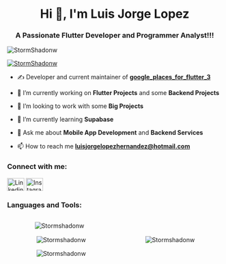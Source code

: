 <h1 align="center">Hi 👋, I'm Luis Jorge Lopez </h1>
<h3 align="center">A Passionate Flutter Developer and Programmer Analyst!!!</h3>

<p align="left"> <img src="https://komarev.com/ghpvc/?username=StormShadonw&label=Profile%20views&color=0e75b6&style=flat&abbreviated=true" alt="StormShadonw" /> </p>

<p align="left"> <a href="https://github.com/ryo-ma/github-profile-trophy"><img src="https://github-profile-trophy.vercel.app/?username=StormShadonw" alt="StormShadonw" /></a> </p>

- :writing_hand: Developer and current maintainer of **[google_places_for_flutter_3](https://pub.dev/packages/google_places_for_flutter_3)**

- 🔭 I’m currently working on **Flutter Projects** and some **Backend Projects**

- 👯 I’m looking to work with some **Big Projects**

- 🌱 I’m currently learning **Supabase**

- 💬 Ask me about **Mobile App Development** and **Backend Services**

- 📫 How to reach me **luisjorgelopezhernandez@hotmail.com**

<h3 align="left">Connect with me:</h3>
<p align="left">
<a href="https://www.linkedin.com/in/luis-jorge-l%C3%B3pez-hern%C3%A1ndez-9a864a12a/" target="blank"><img align="center" src="https://raw.githubusercontent.com/rahuldkjain/github-profile-readme-generator/master/src/images/icons/Social/linked-in-alt.svg" alt="Linkedin user" height="30" width="40" /></a>
<a href="https://www.instagram.com/jorgelopezh31/?hl=es-la" target="blank"><img align="center" src="https://raw.githubusercontent.com/rahuldkjain/github-profile-readme-generator/master/src/images/icons/Social/instagram.svg" alt="Instagram" height="30" width="40" /></a>
</p>

<h3 align="left">Languages and Tools:</h3>
<!-- <p align="left"> <a href="https://developer.android.com" target="_blank" rel="noreferrer"> <img src="https://raw.githubusercontent.com/devicons/devicon/master/icons/android/android-original-wordmark.svg" alt="android" width="40" height="40"/> </a> <a href="https://dart.dev" target="_blank" rel="noreferrer"> <img src="https://www.vectorlogo.zone/logos/dartlang/dartlang-icon.svg" alt="dart" width="40" height="40"/> </a> <a href="https://www.figma.com/" target="_blank" rel="noreferrer"> <img src="https://www.vectorlogo.zone/logos/figma/figma-icon.svg" alt="figma" width="40" height="40"/> </a> <a href="https://firebase.google.com/" target="_blank" rel="noreferrer"> <img src="https://www.vectorlogo.zone/logos/firebase/firebase-icon.svg" alt="firebase" width="40" height="40"/> </a> <a href="https://flutter.dev" target="_blank" rel="noreferrer"> <img src="https://www.vectorlogo.zone/logos/flutterio/flutterio-icon.svg" alt="flutter" width="40" height="40"/> </a> <a href="https://git-scm.com/" target="_blank" rel="noreferrer"> <img src="https://www.vectorlogo.zone/logos/git-scm/git-scm-icon.svg" alt="git" width="40" height="40"/> </a> <a href="https://kotlinlang.org" target="_blank" rel="noreferrer"> <img src="https://www.vectorlogo.zone/logos/kotlinlang/kotlinlang-icon.svg" alt="kotlin" width="40" height="40"/> </a> <a href="https://postman.com" target="_blank" rel="noreferrer"> <img src="https://www.vectorlogo.zone/logos/getpostman/getpostman-icon.svg" alt="postman" width="40" height="40"/> </a> <a href="https://developer.apple.com/swift/" target="_blank" rel="noreferrer"> <img src="https://raw.githubusercontent.com/devicons/devicon/master/icons/swift/swift-original.svg" alt="swift" width="40" height="40"/> </a> </p> -->

<div class="container" style="display: flex;justify-content: space-around;align-items: center;">
  <div class="left" style="margin-right: 5px;">
    <p><img align="center" src="https://github-readme-stats.vercel.app/api?username=StormShadonw&show_icons=true" alt="Stormshadonw" /></p>

  <p>&nbsp;<img align="center" src="https://github-readme-stats.vercel.app/api/top-langs/?username=StormShadonw&hide_progress=true" alt="Stormshadonw" /></p>

  <p>&nbsp;<img align="center" src="https://github-readme-streak-stats.herokuapp.com/?user=stormshadonw" alt="Stormshadonw" /></p>
  </div>

  <div class="right" style="margin-left: 5px;">
    <p><img align="center" src="https://github-readme-stats.vercel.app/api/wakatime?username=llopez&layout=compact" alt="Stormshadonw" /></p>
  </div>
</div>
